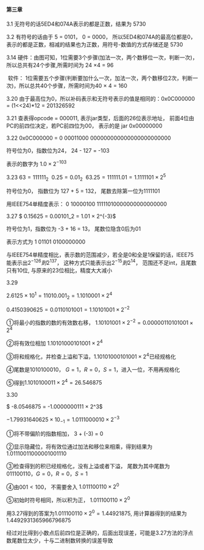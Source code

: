 #### 第三章

3.1 无符号的话5ED4和074A表示的都是正数，结果为 5730



3.2  有符号的话由于 5 = 0101， 0 = 0000， 所以5ED4和074A的最高位都是0，表示的都是正数，相减的结果也为正数，用符号-数值的方式存储还是 5730



3.14 硬件：由图可知，1位需要3个步骤(加法一次，两个数移位一次，判断一次)，所以总共有24个步骤,所需时间为 24 ×4 = 96

​        软件： 1位需要五个步骤(判断要加什么一次，加法一次，两个数移位2次，判断一次)，所以总共40个步骤，所需时间为40 × 4 = 160



3.20 由于最高位为0，所以补码表示和无符号表示的值是相同的：0x0C000000 = (1<<24)*12 = 201326592



3.21 查表得opcode = 000011, 表示jar类型，后面的26位表示地址， 前面4位由PC的前四位决定，若PC前四位为00， 表示的是 jar 0x00000000



3.22 0x0C000000 = 0 00011000 000000000000000000000000

符号位为0，指数位为24， 24 - 127 = -103

表示的数字为 $1.0 × 2^{-103}$



3.23     $63 = 111111_2   \ \ 0.25 = 0.01_2  \ \ 63.25 = 111111.01 = 1.1111101 × 2 ^5$  

符号位为0， 指数位为 127 + 5 = 132， 尾数去除第一位为1111101

用IEEE754单精度表示：  0 10000100 11111010000000000000000



3.27 $ 0.15625 = 0.00101_2 = 1.01 × 2^{-3}$ 

符号位为1，指数位为 -3 + 16 = 13， 尾数位隐含0后为01

表示方式为 1 01101 0100000000

与IEEE754单精度相比，表示数的范围减少，若全是0和全是1保留的话，IEEE75能表示出$2^{-126}到2^{137}$， 这种方式只能表示出$2^{-15}到2^{14}$， 范围还不足int，且尾数只有10位, 与原来的23位相比，精度大大减小



3.29

$2.6125 × 10^1 = 11010.001_2 = 1.1010001 × 2^4$

$0.4150390625 = 0.0110101001 = 1.10101001 × 2^{-2}$

①将最小的指数的数的有效数右移， $1.10101001 × 2^{-2} = 0.00000110101001 × 2^4$

②将有效位相加 $1.10101000101001 × 2^4$

③将和规格化，并检查上溢和下溢，$1.10101000101001 × 2^4$已经规格化

④尾数是$1010100010$， $G = 1， R = 0， S = 1$，进入一位，不用再规格化

⑤得到$1.1010100011 × 2^4 = 26.546875$



3.30

$ -8.0546875 = -1.0000000111 × 2^3$

$-1.79931640625 × 10_{-1} = 1.0111000010 × 2^{-3}$

①将不带偏阶的指数相加， 3 + (-3) = 0

②显示隐藏位，将有效位通过加法和移位来相乘，得到结果为$1.01110011000001001110$

③检查得到的积已经规格化，没有上溢或者下溢， 尾数为其中尾数为$011100110， G = 0， R = 0， S = 1$

④由$001 < 100$， 不需要舍入  $1.011100110 × 2^{0}$

⑤初始时符号相同，所以积为正， $1.011100110 × 2^{0}$

用3.27得到的答案为$1.011100110 × 2^{0} = 1.44921875$, 用计算器得到的结果为$1.4492931365966796875$

经过对比得到小数点后前四位是正确的，后面出现误差，可能是3.27方法的浮点数尾数位太少，十与二进制数转换的误差导致